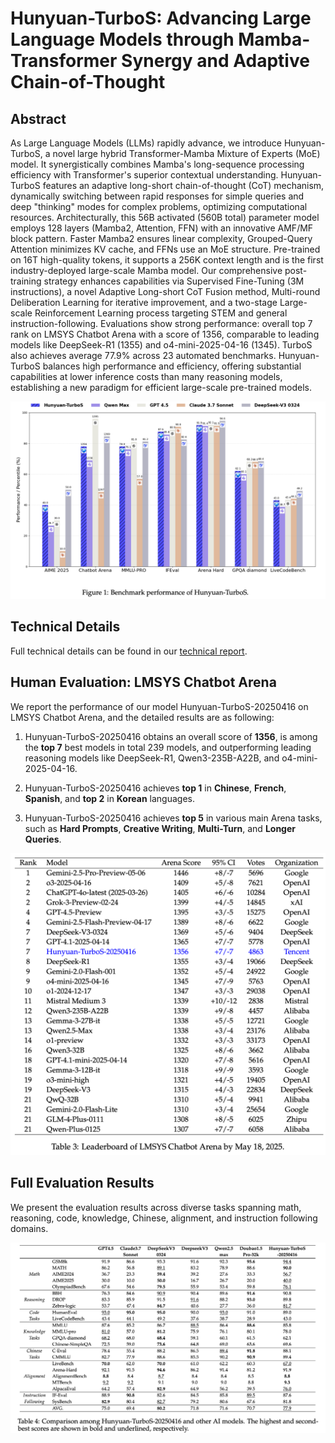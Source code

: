 # Hunyuan-TurboS: Advancing Large Language Models through Mamba-Transformer Synergy and Adaptive Chain-of-Thought

## Abstract 
As Large Language Models (LLMs) rapidly advance, we introduce Hunyuan-TurboS, a novel large hybrid Transformer-Mamba Mixture of Experts (MoE) model. It synergistically combines Mamba's long-sequence processing efficiency with Transformer's superior contextual understanding. Hunyuan-TurboS features an adaptive long-short chain-of-thought (CoT) mechanism, dynamically switching between rapid responses for simple queries and deep "thinking" modes for complex problems, optimizing computational resources. Architecturally, this 56B activated (560B total) parameter model employs 128 layers (Mamba2, Attention, FFN) with an innovative AMF/MF block pattern. Faster Mamba2 ensures linear complexity, Grouped-Query Attention minimizes KV cache, and FFNs use an MoE structure. Pre-trained on 16T high-quality tokens, it supports a 256K context length and is the first industry-deployed large-scale Mamba model. Our comprehensive post-training strategy enhances capabilities via Supervised Fine-Tuning (3M instructions), a novel Adaptive Long-short CoT Fusion method, Multi-round Deliberation Learning for iterative improvement, and a two-stage Large-scale Reinforcement Learning process targeting STEM and general instruction-following. Evaluations show strong performance: overall top 7 rank on LMSYS Chatbot Arena with a score of 1356, comparable to leading models like DeepSeek-R1 (1355) and o4-mini-2025-04-16 (1345). TurboS also achieves average 77.9\% across 23 automated benchmarks. Hunyuan-TurboS balances high performance and efficiency, offering substantial capabilities at lower inference costs than many reasoning models, establishing a new paradigm for efficient large-scale pre-trained models.

![Intro_P1](TechnicalReport/Figures/intro_p_v1.png)



## Technical Details

Full technical details can be found in our [technical report](TechnicalReport/Hunyuan_TurboS_Technical_Report.pdf).

## Human Evaluation: LMSYS Chatbot Arena

We report the performance of our model Hunyuan-TurboS-20250416 on LMSYS Chatbot Arena, and the detailed results are as following:

1.  Hunyuan-TurboS-20250416 obtains an overall score of **1356**, is among the **top 7** best models in total 239 models, and outperforming leading reasoning models like DeepSeek-R1, Qwen3-235B-A22B, and o4-mini-2025-04-16.

2.  Hunyuan-TurboS-20250416 achieves **top 1** in **Chinese**, **French**, **Spanish**, and **top 2** in **Korean** languages. 
3.  Hunyuan-TurboS-20250416 achieves **top 5** in various main Arena tasks, such as **Hard Prompts**, **Creative Writing**, **Multi-Turn**, and **Longer Queries**.

![Intro_P1](TechnicalReport/Figures/table3.png)


## Full Evaluation Results
We present the evaluation results across diverse tasks spanning math, reasoning, code, knowledge, Chinese, alignment, and instruction following domains.

![Intro_P1](TechnicalReport/Figures/table4.png)



